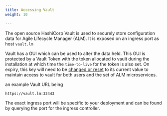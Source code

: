 ```yaml
---
title: Accessing Vault
weight: 10

---
```


The open source HashiCorp Vault is used to securely store configuration data for Agile Lifecycle Manager (ALM). It is exposed on an ingress port as host `vault.lm`

Vault has a GUI which can be used to alter the data held. This GUI is protected by a Vault Token with the token allocated to vault during the installation at which time the `time-to-live` for the token is also set. On expiry, this key will need to be [changed or reset](/user-guides/administration/security/managing-vault-tokens/) to its current value to maintain access to vault for both users and the set of ALM microservices.

an example Vault URL being
```
https://vault.lm:32443
```

The exact ingress port will be specific to your deployment and can be found by querying the port for the ingress controller.
